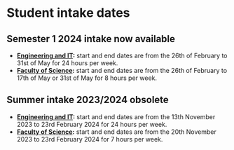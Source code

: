 # Student intake dates

## Semester 1 2024 intake now available


- **[Engineering and IT](https://eng.unimelb.edu.au/industry/students/internships#key-dates):** start and end dates are from the 26th of February to 31st of May for 24 hours per week.
- **[Faculty of Science](https://science.unimelb.edu.au/engage/industry/internships#key-dates):** start and end dates are from the 26th of February to 17th of May or 31st of May for 8 hours per week.


## Summer intake 2023/2024 obsolete


- **[Engineering and IT](https://eng.unimelb.edu.au/industry/students/internships#key-dates):** start and end dates are from the 13th November 2023 to 23rd February 2024 for 24 hours per week.
- **[Faculty of Science](https://science.unimelb.edu.au/engage/industry/internships#key-dates):** start and end dates are from the 20th November 2023 to 23rd February 2024 for 7 hours per week.


